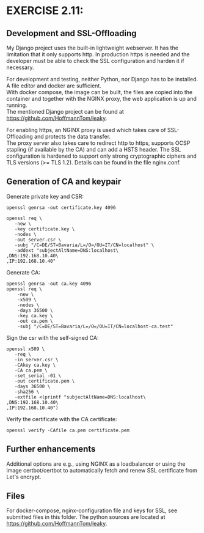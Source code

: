 # EXERCISE 2.11: 
## Development and SSL-Offloading
My Django project uses the built-in lightweight webserver. It has the limitation that it only supports http.
In production https is needed and the developer must be able to check the SSL configuration and harden it if necessary.

For development and testing, neither Python, nor Django has to be installed. A file editor and docker are sufficient.  
With docker compose, the image can be built, the files are copied into the container and together with the NGINX proxy, the web application is up and running.  
The mentioned Django project can be found at https://github.com/HoffmannTom/leaky.

For enabling https, an NGINX proxy is used which takes care of SSL-Offloading and protects the data transfer.  
The proxy server also takes care to redirect http to https, supports OCSP stapling (if available by the CA) and can add a HSTS header.
The SSL configuration is hardened to support only strong cryptographic ciphers and TLS versions (>= TLS 1.2).
Details can be found in the file nginx.conf.

## Generation of CA and keypair
Generate private key and CSR:
 ``` 
openssl genrsa -out certificate.key 4096

openssl req \
	-new \
	-key certificate.key \
	-nodes \
	-out server.csr \
	-subj "/C=DE/ST=Bavaria/L=/O=/OU=IT/CN=localhost" \
	-addext "subjectAltName=DNS:localhost\
,DNS:192.168.10.40\
,IP:192.168.10.40"
``` 
Generate CA:
``` 
openssl genrsa -out ca.key 4096
openssl req \
	-new \
	-x509 \
	-nodes \
	-days 36500 \
	-key ca.key \
	-out ca.pem \
	-subj "/C=DE/ST=Bavaria/L=/O=/OU=IT/CN=localhost-ca.test"
 ``` 
Sign the csr with the self-signed CA: 
 ``` 
openssl x509 \
	-req \
	-in server.csr \
	-CAkey ca.key \
	-CA ca.pem \
	-set_serial -01 \
	-out certificate.pem \
	-days 36500 \
	-sha256 \
	-extfile <(printf "subjectAltName=DNS:localhost\
,DNS:192.168.10.40\
,IP:192.168.10.40")	
 ``` 

Verify the certificate with the CA certificate:
 ``` 
openssl verify -CAfile ca.pem certificate.pem
``` 
## Further enhancements
Additional options are e.g., using NGINX as a loadbalancer or using the image certbot/certbot to automatically fetch and renew SSL certificate from Let's encrypt.

## Files
For docker-compose, nginx-configuration file and keys for SSL, see submitted files in this folder.
The python sources are located at https://github.com/HoffmannTom/leaky.
